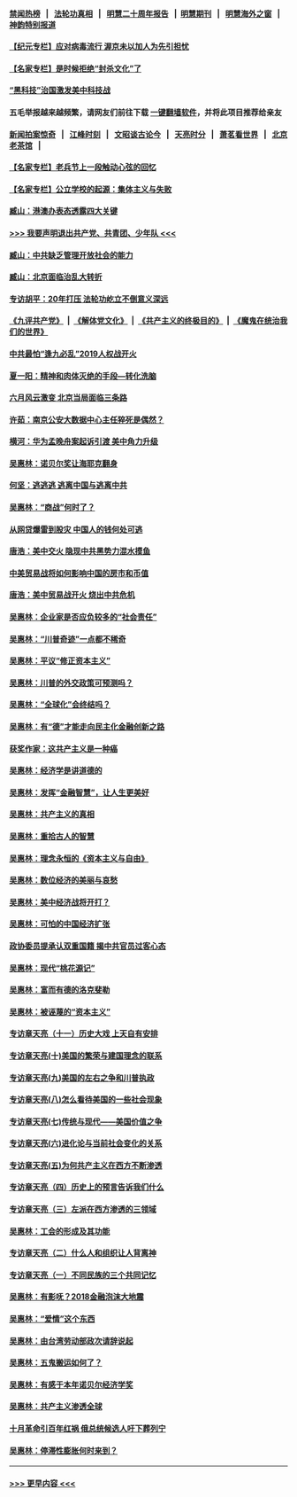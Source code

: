 #### [禁闻热榜](热点新闻.md?=0)  &nbsp;&nbsp;|&nbsp;&nbsp; [法轮功真相](https://github.com/gfw-breaker/truth/blob/master/README.md?=0) &nbsp;&nbsp;|&nbsp;&nbsp; [明慧二十周年报告](https://github.com/gfw-breaker/mh-reports/blob/master/README.md?=0) &nbsp;&nbsp;|&nbsp;&nbsp;[明慧期刊](https://github.com/gfw-breaker/mh-qikan) &nbsp;&nbsp;|&nbsp;&nbsp; [明慧海外之窗](https://github.com/gfw-breaker/mh-news/blob/master/README.md?=0) &nbsp;&nbsp;|&nbsp;&nbsp; [神韵特别报道](https://github.com/gfw-breaker/mh-news/blob/master/shenyun.md?=0)
#### [【纪元专栏】应对病毒流行 渥京未以加人为先引担忧](../pages/nsc423/n11875714.md?t=03052002) 
#### [【名家专栏】是时候拒绝“封杀文化”了](../pages/nsc423/n11814093.md?t=03052002) 
#### [“黑科技”治国激发美中科技战](../pages/nsc423/n11638056.md?t=03052002) 
#### 五毛举报越来越频繁，请网友们前往下载 [一键翻墙软件](https://github.com/gfw-breaker/ssr-accounts)，并将此项目推荐给亲友
#### [新闻拍案惊奇](https://github.com/gfw-breaker/banned-news/blob/master/pages/link4.md) &nbsp;&nbsp;|&nbsp;&nbsp; [江峰时刻](https://github.com/gfw-breaker/banned-news/blob/master/pages/link4.md) &nbsp;&nbsp;|&nbsp;&nbsp; [文昭谈古论今](https://github.com/gfw-breaker/banned-news/blob/master/pages/link4.md) &nbsp;&nbsp;|&nbsp;&nbsp; [天亮时分](https://github.com/gfw-breaker/banned-news/blob/master/pages/link4.md) &nbsp;&nbsp;|&nbsp;&nbsp; [萧茗看世界](https://github.com/gfw-breaker/banned-news/blob/master/pages/link4.md) &nbsp;&nbsp;|&nbsp;&nbsp; [北京老茶馆](https://github.com/gfw-breaker/banned-news/blob/master/pages/link4.md) &nbsp;&nbsp;|&nbsp;&nbsp; 
#### [【名家专栏】老兵节上一段触动心弦的回忆](../pages/nsc423/n11646016.md?t=03052002) 
#### [【名家专栏】公立学校的起源：集体主义与失败](../pages/nsc423/n11601833.md?t=03052002) 
#### [臧山：港澳办表态透露四大关键](../pages/nsc423/n11421628.md?t=03052002) 
#### [>>> 我要声明退出共产党、共青团、少年队 <<<](https://github.com/begood0513/goodnews/blob/master/quit/letter.md) 
#### [臧山：中共缺乏管理开放社会的能力](../pages/nsc423/n11407457.md?t=03052002) 
#### [臧山：北京面临治乱大转折](../pages/nsc423/n11406895.md?t=03052002) 
#### [专访胡平：20年打压 法轮功屹立不倒意义深远](../pages/nsc423/n11398800.md?t=03052002) 
#### [《九评共产党》](https://github.com/begood0513/9ping.md/blob/master/README.md) &nbsp;|&nbsp; [《解体党文化》](../../../../jtdwh.md/blob/master/README.md)  &nbsp;|&nbsp; [《共产主义的终极目的》](../../../../gczydzjmd.md/blob/master/README.md) &nbsp;|&nbsp; [《魔鬼在统治我们的世界》](../../../../mgztzwmdsj.md/blob/master/README.md) 
#### [中共最怕“逢九必乱”2019人权战开火](../pages/nsc423/n11385248.md?t=03052002) 
#### [夏一阳：精神和肉体灭绝的手段—转化洗脑](../pages/nsc423/n11368250.md?t=03052002) 
#### [六月风云激变 北京当局面临三条路](../pages/nsc423/n11313668.md?t=03052002) 
#### [许茹：南京公安大数据中心主任猝死是偶然？](../pages/nsc423/n11064744.md?t=03052002) 
#### [横河：华为孟晚舟案起诉引渡 美中角力升级](../pages/nsc423/n11027230.md?t=03052002) 
#### [吴惠林：诺贝尔奖让海耶克翻身](../pages/nsc423/n10890049.md?t=03052002) 
#### [何坚：逃逃逃 逃离中国与逃离中共](../pages/nsc423/n10592891.md?t=03052002) 
#### [吴惠林：“商战”何时了？](../pages/nsc423/n10573558.md?t=03052002) 
#### [从网贷爆雷到股灾 中国人的钱何处可逃](../pages/nsc423/n10572800.md?t=03052002) 
#### [唐浩：美中交火 隐现中共黑势力混水摸鱼](../pages/nsc423/n10544040.md?t=03052002) 
#### [中美贸易战将如何影响中国的房市和币值](../pages/nsc423/n10543697.md?t=03052002) 
#### [唐浩：美中贸易战开火 烧出中共危机](../pages/nsc423/n10540126.md?t=03052002) 
#### [吴惠林：企业家是否应负较多的“社会责任”](../pages/nsc423/n10535022.md?t=03052002) 
#### [吴惠林：“川普奇迹”一点都不稀奇](../pages/nsc423/n10512808.md?t=03052002) 
#### [吴惠林：平议“修正资本主义”](../pages/nsc423/n10495724.md?t=03052002) 
#### [吴惠林：川普的外交政策可预测吗？](../pages/nsc423/n10462387.md?t=03052002) 
#### [吴惠林：“全球化”会终结吗？](../pages/nsc423/n10452838.md?t=03052002) 
#### [吴惠林：有“德”才能走向民主化金融创新之路](../pages/nsc423/n10432292.md?t=03052002) 
#### [获奖作家：这共产主义是一种癌](../pages/nsc423/n10431541.md?t=03052002) 
#### [吴惠林：经济学是讲道德的](../pages/nsc423/n10398014.md?t=03052002) 
#### [吴惠林：发挥“金融智慧”，让人生更美好](../pages/nsc423/n10375019.md?t=03052002) 
#### [吴惠林：共产主义的真相](../pages/nsc423/n10351394.md?t=03052002) 
#### [吴惠林：重拾古人的智慧](../pages/nsc423/n10337691.md?t=03052002) 
#### [吴惠林：理念永恒的《资本主义与自由》](../pages/nsc423/n10316274.md?t=03052002) 
#### [吴惠林：数位经济的美丽与哀愁](../pages/nsc423/n10292946.md?t=03052002) 
#### [吴惠林：美中经济战将开打？](../pages/nsc423/n10258825.md?t=03052002) 
#### [吴惠林：可怕的中国经济扩张](../pages/nsc423/n10219147.md?t=03052002) 
#### [政协委员提承认双重国籍 揭中共官员过客心态](../pages/nsc423/n10208809.md?t=03052002) 
#### [吴惠林：现代“桃花源记”](../pages/nsc423/n10185234.md?t=03052002) 
#### [吴惠林：富而有德的洛克斐勒](../pages/nsc423/n10142264.md?t=03052002) 
#### [吴惠林：被诬蔑的“资本主义”](../pages/nsc423/n10124816.md?t=03052002) 
#### [专访章天亮（十一）历史大戏 上天自有安排](../pages/nsc423/n10094905.md?t=03052002) 
#### [专访章天亮(十)美国的繁荣与建国理念的联系](../pages/nsc423/n10094899.md?t=03052002) 
#### [专访章天亮(九)美国的左右之争和川普执政](../pages/nsc423/n10094889.md?t=03052002) 
#### [专访章天亮(八)怎么看待美国的一些社会现象](../pages/nsc423/n10094857.md?t=03052002) 
#### [专访章天亮(七)传统与现代——美国价值之争](../pages/nsc423/n10093140.md?t=03052002) 
#### [专访章天亮(六)进化论与当前社会变化的关系](../pages/nsc423/n10092036.md?t=03052002) 
#### [专访章天亮(五)为何共产主义在西方不断渗透](../pages/nsc423/n10083620.md?t=03052002) 
#### [专访章天亮（四）历史上的预言告诉我们什么](../pages/nsc423/n10083606.md?t=03052002) 
#### [专访章天亮（三）左派在西方渗透的三领域](../pages/nsc423/n10081115.md?t=03052002) 
#### [吴惠林：工会的形成及其功能](../pages/nsc423/n10080633.md?t=03052002) 
#### [专访章天亮（二）什么人和组织让人背离神](../pages/nsc423/n10076637.md?t=03052002) 
#### [专访章天亮（一）不同民族的三个共同记忆](../pages/nsc423/n10074188.md?t=03052002) 
#### [吴惠林：有影呒？2018金融泡沫大地震](../pages/nsc423/n10040534.md?t=03052002) 
#### [吴惠林：“爱情”这个东西](../pages/nsc423/n10019423.md?t=03052002) 
#### [吴惠林：由台湾劳动部政次请辞说起](../pages/nsc423/n9979679.md?t=03052002) 
#### [吴惠林：五鬼搬运如何了？](../pages/nsc423/n9925338.md?t=03052002) 
#### [吴惠林：有感于本年诺贝尔经济学奖](../pages/nsc423/n9871883.md?t=03052002) 
#### [吴惠林：共产主义渗透全球](../pages/nsc423/n9812748.md?t=03052002) 
#### [十月革命引百年红祸 俄总统候选人吁下葬列宁](../pages/nsc423/n9810182.md?t=03052002) 
#### [吴惠林：停滞性膨胀何时来到？](../pages/nsc423/n9764136.md?t=03052002) 

----
#### [ >>> 更早内容 <<< ](../indexes/nsc423-earlier.md)
